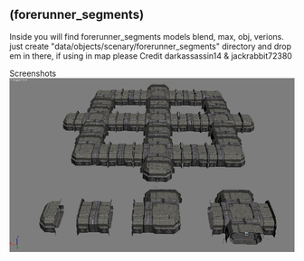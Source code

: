 ## (forerunner_segments)
 Inside you will find forerunner_segments models blend, max, obj, verions.
just create "data/objects/scenary/forerunner_segments" directory and drop em in there,
if using in map please Credit darkassassin14 & jackrabbit72380

Screenshots
![Screenshot](https://github.com/jackrabbit72380/ho4kmmm/blob/master/forerunner_segments_preview.png)